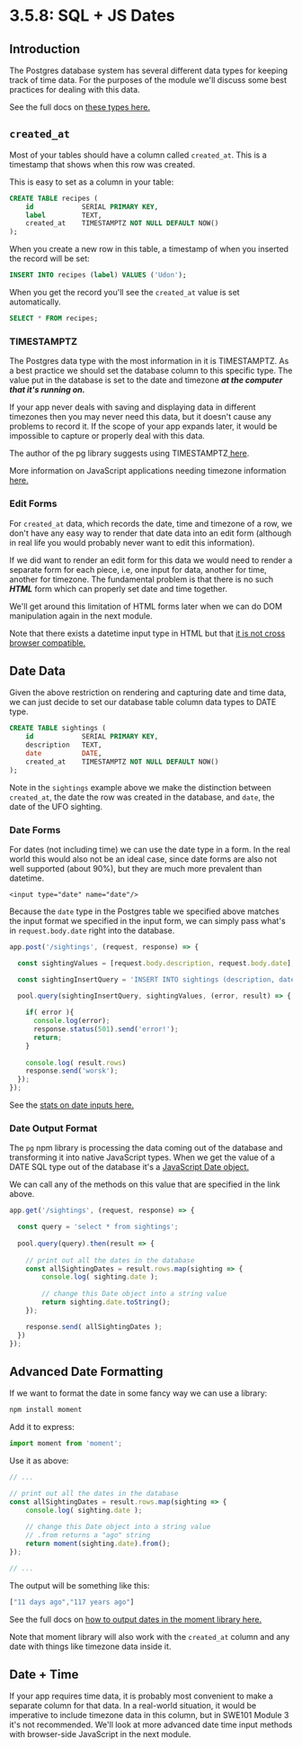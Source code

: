 # 3.5.8: SQL + JS Dates

## Introduction

The Postgres database system has several different data types for keeping track of time data. For the purposes of the module we'll discuss some best practices for dealing with this data.

See the full docs on [these types here.](https://www.postgresql.org/docs/current/datatype-datetime.html)

## `created_at`

Most of your tables should have a column called `created_at`. This is a timestamp that shows when this row was created.

This is easy to set as a column in your table:

```sql
CREATE TABLE recipes (
    id            SERIAL PRIMARY KEY,
    label         TEXT,
    created_at    TIMESTAMPTZ NOT NULL DEFAULT NOW()
);
```

When you create a new row in this table, a timestamp of when you inserted the record will be set:

```sql
INSERT INTO recipes (label) VALUES ('Udon');
```

When you get the record you'll see the `created_at` value is set automatically.

```sql
SELECT * FROM recipes;
```

### TIMESTAMPTZ

The Postgres data type with the most information in it is TIMESTAMPTZ. As a best practice we should set the database column to this specific type. The value put in the database is set to the date and timezone _**at the computer that it's running on.**_

If your app never deals with saving and displaying data in different timezones then you may never need this data, but it doesn't cause any problems to record it. If the scope of your app expands later, it would be impossible to capture or properly deal with this data.

The author of the pg library suggests using TIMESTAMPTZ[ here](https://node-postgres.com/features/types#date--timestamp--timestamptz).

More information on JavaScript applications needing timezone information[ here.](https://medium.com/@toastui/handling-time-zone-in-javascript-547e67aa842d)

### Edit Forms

For `created_at` data, which records the date, time and timezone of a row, we don't have any easy way to render that date data into an edit form \(although in real life you would probably never want to edit this information\).

If we did want to render an edit form for this data we would need to render a separate form for each piece, i.e, one input for data, another for time, another for timezone. The fundamental problem is that there is no such _**HTML**_ form which can properly set date and time together.

We'll get around this limitation of HTML forms later when we can do DOM manipulation again in the next module.

Note that there exists a datetime input type in HTML but that [it is not cross browser compatible.](https://caniuse.com/mdn-html_elements_input_input-datetime-local)

## Date Data

Given the above restriction on rendering and capturing date and time data, we can just decide to set our database table column data types to DATE type.

```sql
CREATE TABLE sightings (
    id            SERIAL PRIMARY KEY,
    description   TEXT,
    date          DATE, 
    created_at    TIMESTAMPTZ NOT NULL DEFAULT NOW()
);
```

Note in the `sightings` example above we make the distinction between `created_at`, the date the row was created in the database, and `date`, the date of the UFO sighting.

### Date Forms

For dates \(not including time\) we can use the date type in a form. In the real world this would also not be an ideal case, since date forms are also not well supported \(about 90%\), but they are much more prevalent than datetime.

```markup
<input type="date" name="date"/>
```

Because the `date` type in the Postgres table we specified above matches the input format we specified in the input form, we can simply pass what's in `request.body.date` right into the database.

```javascript
app.post('/sightings', (request, response) => {

  const sightingValues = [request.body.description, request.body.date]; 

  const sightingInsertQuery = 'INSERT INTO sightings (description, date) VALUES ($1, $2) RETURNING *';

  pool.query(sightingInsertQuery, sightingValues, (error, result) => {
    
    if( error ){
      console.log(error);
      response.status(501).send('error!');
      return;
    }
    
    console.log( result.rows)
    response.send('worsk');
  });
});
```

See the [stats on date inputs here.](https://caniuse.com/mdn-html_elements_input_input-date)

### Date Output Format

The `pg` npm library is processing the data coming out of the database and transforming it into native JavaScript types. When we get the value of a DATE SQL type out of the database it's a [JavaScript Date object.](https://developer.mozilla.org/en-US/docs/Web/JavaScript/Reference/Global_Objects/Date)

We can call any of the methods on this value that are specified in the link above.

```javascript
app.get('/sightings', (request, response) => {

  const query = 'select * from sightings';
  
  pool.query(query).then(result => {
    
    // print out all the dates in the database
    const allSightingDates = result.rows.map(sighting => {
        console.log( sighting.date );
        
        // change this Date object into a string value
        return sighting.date.toString();
    });

    response.send( allSightingDates );
  })
});
```

## Advanced Date Formatting

If we want to format the date in some fancy way we can use a library:

```javascript
npm install moment
```

Add it to express:

```javascript
import moment from 'moment';
```

Use it as above:

```javascript
// ...

// print out all the dates in the database
const allSightingDates = result.rows.map(sighting => {
    console.log( sighting.date );
    
    // change this Date object into a string value
    // .from returns a "ago" string
    return moment(sighting.date).from();
});

// ...
```

The output will be something like this:

```javascript
["11 days ago","117 years ago"]
```

See the full docs on [how to output dates in the moment library here.](https://momentjs.com/docs/#/displaying/)

Note that moment library will also work with the `created_at` column and any date with things like timezone data inside it.

## Date + Time

If your app requires time data, it is probably most convenient to make a separate column for that data. In a real-world situation, it would be imperative to include timezone data in this column, but in SWE101 Module 3 it's not recommended. We'll look at more advanced date time input methods with browser-side JavaScript in the next module.

